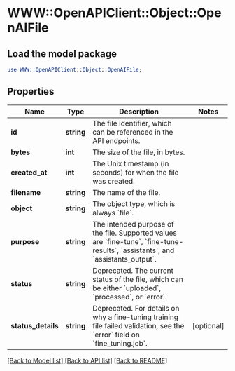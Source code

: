 # WWW::OpenAPIClient::Object::OpenAIFile

## Load the model package
```perl
use WWW::OpenAPIClient::Object::OpenAIFile;
```

## Properties
Name | Type | Description | Notes
------------ | ------------- | ------------- | -------------
**id** | **string** | The file identifier, which can be referenced in the API endpoints. | 
**bytes** | **int** | The size of the file, in bytes. | 
**created_at** | **int** | The Unix timestamp (in seconds) for when the file was created. | 
**filename** | **string** | The name of the file. | 
**object** | **string** | The object type, which is always &#x60;file&#x60;. | 
**purpose** | **string** | The intended purpose of the file. Supported values are &#x60;fine-tune&#x60;, &#x60;fine-tune-results&#x60;, &#x60;assistants&#x60;, and &#x60;assistants_output&#x60;. | 
**status** | **string** | Deprecated. The current status of the file, which can be either &#x60;uploaded&#x60;, &#x60;processed&#x60;, or &#x60;error&#x60;. | 
**status_details** | **string** | Deprecated. For details on why a fine-tuning training file failed validation, see the &#x60;error&#x60; field on &#x60;fine_tuning.job&#x60;. | [optional] 

[[Back to Model list]](../README.md#documentation-for-models) [[Back to API list]](../README.md#documentation-for-api-endpoints) [[Back to README]](../README.md)



